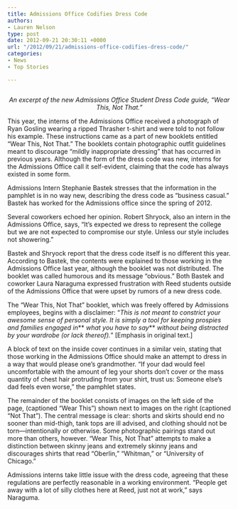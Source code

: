 ```yaml
---
title: Admissions Office Codifies Dress Code
authors:
- Lauren Nelson
type: post
date: 2012-09-21 20:30:11 +0000
url: "/2012/09/21/admissions-office-codifies-dress-code/"
categories:
- News
- Top Stories

---
```

<a href="http://www.reedquest.org/2012/09/admissions-office-codifies-dress-code/admissionsslider/" rel="attachment wp-att-1642"><img class="alignnone size-full wp-image-1642" title="Admission Dress Code Guide" src="https://i1.wp.com/www.reedquest.org/wp-content/uploads/2012/09/admissionsslider.jpg?resize=770%2C430" alt="" data-recalc-dims="1" /></a>

<p style="text-align: center;">
  <em>An excerpt of the new Admissions Office Student Dress Code guide, &#8220;Wear This, Not That.&#8221;</em>
</p>

This year, the interns of the Admissions Office received a photograph of Ryan Gosling wearing a ripped Thrasher t-shirt and were told to not follow his example. These instructions came as a part of new booklets entitled “Wear This, Not That.” The booklets contain photographic outfit guidelines meant to discourage “mildly inappropriate dressing” that has occurred in previous years. Although the form of the dress code was new, interns for the Admissions Office call it self-evident, claiming that the code has always existed in some form.

Admissions Intern Stephanie Bastek stresses that the information in the pamphlet is in no way new, describing the dress code as “business casual.” Bastek has worked for the Admissions office since the spring of 2012.

Several coworkers echoed her opinion. Robert Shryock, also an intern in the Admissions Office, says, “It’s expected we dress to represent the college but we are not expected to compromise our style. Unless our style includes not showering.”

Bastek and Shryock report that the dress code itself is no different this year. According to Bastek, the contents were explained to those working in the Admissions Office last year, although the booklet was not distributed. The booklet was called humorous and its message “obvious.” Both Bastek and coworker Laura Naraguma expressed frustration with Reed students outside of the Admissions Office that were upset by rumors of a new dress code.

The “Wear This, Not That” booklet, which was freely offered by Admissions employees, begins with a disclaimer: “_This is not meant to constrict your awesome sense of personal style. It is simply a tool for keeping prospies and families engaged in_** _what you have to say_** _without being distracted by your wardrobe (or lack thereof)._” [Emphasis in original text.]

A block of text on the inside cover continues in a similar vein, stating that those working in the Admissions Office should make an attempt to dress in a way that would please one’s grandmother. “If your dad would feel uncomfortable with the amount of leg your shorts don’t cover or the mass quantity of chest hair protruding from your shirt, trust us: Someone else’s dad feels even worse,” the pamphlet states.

The remainder of the booklet consists of images on the left side of the page, (captioned “Wear This”) shown next to images on the right (captioned “Not That”). The central message is clear: shorts and skirts should end no sooner than mid-thigh, tank tops are ill advised, and clothing should not be torn—intentionally or otherwise. Some photographic pairings stand out more than others, however. “Wear This, Not That” attempts to make a distinction between skinny jeans and extremely skinny jeans and discourages shirts that read “Oberlin,” “Whitman,” or “University of Chicago.”

Admissions interns take little issue with the dress code, agreeing that these regulations are perfectly reasonable in a working environment. “People get away with a lot of silly clothes here at Reed, just not at work,” says Naraguma.